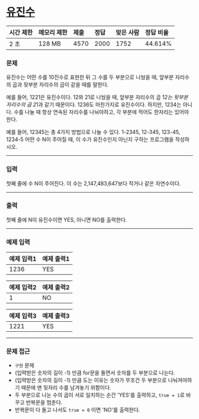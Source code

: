 # [유진수](https://www.acmicpc.net/problem/1356)

<div align = center>

| 시간 제한 | 메모리 제한 | 제출 | 정답 | 맞은 사람 | 정답 비율 |
| :-------- | :---------- | :------ | :----- | :-------- | :-------- |
|    2 초   |    128 MB   |  4570 | 2000 |   1752  |  	44.614%  |

</div>

### 문제

유진수는 어떤 수를 10진수로 표현한 뒤 그 수를 두 부분으로 나눴을 때, 앞부분 자리수의 곱과 뒷부분 자리수의 곱이 같을 때를 말한다.

예를 들어, 1221은 유진수이다. 12와 21로 나눴을 때, 앞부분 자리수의 곱 1*2는 뒷부분 자리수의 곱 2*1과 같기 때문이다. 1236도 마찬가지로 유진수이다. 하지만, 1234는 아니다. 수를 나눌 때 항상 연속된 자리수를 나눠야하고, 각 부분에 적어도 한자리는 있어야 한다.

예를 들어, 12345는 총 4가지 방법으로 나눌 수 있다. 1-2345, 12-345, 123-45, 1234-5 어떤 수 N이 주어질 때, 이 수가 유진수인지 아닌지 구하는 프로그램을 작성하시오.


---

### 입력

첫째 줄에 수 N이 주어진다. 이 수는 2,147,483,647보다 작거나 같은 자연수이다.

---

### 출력

첫째 줄에 N이 유진수이면 YES, 아니면 NO를 출력한다.


---

### 예제 입력

| 예제 입력1 | 예제 출력1 |
| :--- | :--- |
|  1236  |   YES   |


| 예제 입력2 | 예제 출력2 |
| :--- | :--- |
|  1 |   NO   |


| 예제 입력3 | 예제 출력3 |
| :--- | :--- |
|  1221  |   YES   |


---

### 문제 접근

- `구현` 문제
- (입력받은 숫자의 길이 -1) 만큼 for문을 돌면서 숫자를 두 부분으로 나눈다.
- (입력받은 숫자의 길이 -1) 만큼 도는 이유는 숫자가 무조건 두 부분으로 나눠져야하기 때문에 맨 뒷자리 수를 남겨놓기 위함이다.
- 두 부분으로 나눈 수의 곱이 서로 일치하는 순간 'YES'를 출력하고, `true = 1`로 바꾸고 반복문을 멈춘다.
- 반복문이 다 돌고 나서도 `true = 0` 이면 'NO'를 출력한다.








